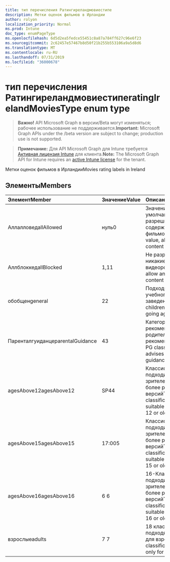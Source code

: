```yaml
---
title: тип перечисления Ратингиреландмовиестипе
description: Метки оценок фильмов в Ирландии
author: rolyon
localization_priority: Normal
ms.prod: Intune
doc_type: enumPageType
ms.openlocfilehash: 6d5d2ea5fedce55451c8a87a784ff627c96e6f23
ms.sourcegitcommit: 2c62457e57467b8d50f21b255b553106a9a5d8d6
ms.translationtype: MT
ms.contentlocale: ru-RU
ms.lasthandoff: 07/31/2019
ms.locfileid: "36000678"
---
```

# <a name="ratingirelandmoviestype-enum-type"></a><span data-ttu-id="5fb51-103">тип перечисления Ратингиреландмовиестипе</span><span class="sxs-lookup"><span data-stu-id="5fb51-103">ratingIrelandMoviesType enum type</span></span>

> <span data-ttu-id="5fb51-104">**Важно!** API Microsoft Graph в версии/Beta могут изменяться; рабочее использование не поддерживается.</span><span class="sxs-lookup"><span data-stu-id="5fb51-104">**Important:** Microsoft Graph APIs under the /beta version are subject to change; production use is not supported.</span></span>

> <span data-ttu-id="5fb51-105">**Примечание:** Для API Microsoft Graph для Intune требуется [Активная лицензия Intune](https://go.microsoft.com/fwlink/?linkid=839381) для клиента.</span><span class="sxs-lookup"><span data-stu-id="5fb51-105">**Note:** The Microsoft Graph API for Intune requires an [active Intune license](https://go.microsoft.com/fwlink/?linkid=839381) for the tenant.</span></span>

<span data-ttu-id="5fb51-106">Метки оценок фильмов в Ирландии</span><span class="sxs-lookup"><span data-stu-id="5fb51-106">Movies rating labels in Ireland</span></span>

## <a name="members"></a><span data-ttu-id="5fb51-107">Элементы</span><span class="sxs-lookup"><span data-stu-id="5fb51-107">Members</span></span>
|<span data-ttu-id="5fb51-108">Элемент</span><span class="sxs-lookup"><span data-stu-id="5fb51-108">Member</span></span>|<span data-ttu-id="5fb51-109">Значение</span><span class="sxs-lookup"><span data-stu-id="5fb51-109">Value</span></span>|<span data-ttu-id="5fb51-110">Описание</span><span class="sxs-lookup"><span data-stu-id="5fb51-110">Description</span></span>|
|:---|:---|:---|
|<span data-ttu-id="5fb51-111">Аллалловед</span><span class="sxs-lookup"><span data-stu-id="5fb51-111">allAllowed</span></span>|<span data-ttu-id="5fb51-112">нуль</span><span class="sxs-lookup"><span data-stu-id="5fb51-112">0</span></span>|<span data-ttu-id="5fb51-113">Значение по умолчанию, разрешить все содержимое фильмов</span><span class="sxs-lookup"><span data-stu-id="5fb51-113">Default value, allow all movies content</span></span>|
|<span data-ttu-id="5fb51-114">Аллблоккед</span><span class="sxs-lookup"><span data-stu-id="5fb51-114">allBlocked</span></span>|<span data-ttu-id="5fb51-115">1,1</span><span class="sxs-lookup"><span data-stu-id="5fb51-115">1</span></span>|<span data-ttu-id="5fb51-116">Не разрешать никакие видеоролики</span><span class="sxs-lookup"><span data-stu-id="5fb51-116">Do not allow any movies content</span></span>|
|<span data-ttu-id="5fb51-117">обобщен</span><span class="sxs-lookup"><span data-stu-id="5fb51-117">general</span></span>|<span data-ttu-id="5fb51-118">2</span><span class="sxs-lookup"><span data-stu-id="5fb51-118">2</span></span>|<span data-ttu-id="5fb51-119">Подходит для детей учебного заведения</span><span class="sxs-lookup"><span data-stu-id="5fb51-119">Suitable for children of school going age</span></span>|
|<span data-ttu-id="5fb51-120">Паренталгуиданце</span><span class="sxs-lookup"><span data-stu-id="5fb51-120">parentalGuidance</span></span>|<span data-ttu-id="5fb51-121">4</span><span class="sxs-lookup"><span data-stu-id="5fb51-121">3</span></span>|<span data-ttu-id="5fb51-122">Категория PG рекомендует родительские рекомендации</span><span class="sxs-lookup"><span data-stu-id="5fb51-122">The PG classification advises parental guidance</span></span>|
|<span data-ttu-id="5fb51-123">agesAbove12</span><span class="sxs-lookup"><span data-stu-id="5fb51-123">agesAbove12</span></span>|<span data-ttu-id="5fb51-124">SP4</span><span class="sxs-lookup"><span data-stu-id="5fb51-124">4</span></span>|<span data-ttu-id="5fb51-125">Классификация 12A подходит для зрителей от 12 или более ранних версий</span><span class="sxs-lookup"><span data-stu-id="5fb51-125">The 12A classification is suitable for viewers of 12 or older</span></span>|
|<span data-ttu-id="5fb51-126">agesAbove15</span><span class="sxs-lookup"><span data-stu-id="5fb51-126">agesAbove15</span></span>|<span data-ttu-id="5fb51-127">17:00</span><span class="sxs-lookup"><span data-stu-id="5fb51-127">5</span></span>|<span data-ttu-id="5fb51-128">Классификация 15A подходит для зрителей от 15 или более ранних версий</span><span class="sxs-lookup"><span data-stu-id="5fb51-128">The 15A classification is suitable for viewers of 15 or older</span></span>|
|<span data-ttu-id="5fb51-129">agesAbove16</span><span class="sxs-lookup"><span data-stu-id="5fb51-129">agesAbove16</span></span>|<span data-ttu-id="5fb51-130">6 </span><span class="sxs-lookup"><span data-stu-id="5fb51-130">6</span></span>|<span data-ttu-id="5fb51-131">16-Классификация подходит для зрителей от 16 или более ранних версий</span><span class="sxs-lookup"><span data-stu-id="5fb51-131">The 16 classification is suitable for viewers of 16 or older</span></span>|
|<span data-ttu-id="5fb51-132">взрослые</span><span class="sxs-lookup"><span data-stu-id="5fb51-132">adults</span></span>|<span data-ttu-id="5fb51-133">7 </span><span class="sxs-lookup"><span data-stu-id="5fb51-133">7</span></span>|<span data-ttu-id="5fb51-134">18 классификация, подходящая только для взрослых</span><span class="sxs-lookup"><span data-stu-id="5fb51-134">The 18 classification, suitable only for adults</span></span>|






